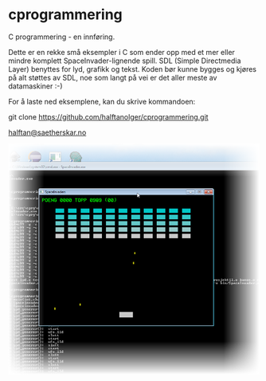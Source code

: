 ﻿# cprogrammering
C programmering - en innføring.

Dette er en rekke små eksempler i C som ender opp med et mer eller mindre
komplett SpaceInvader-lignende spill. SDL (Simple Directmedia Layer) 
benyttes for lyd, grafikk og tekst. Koden bør kunne bygges og kjøres på alt 
støttes av SDL, noe som langt på vei er det aller meste av datamaskiner :-)

For å laste ned eksemplene, kan du skrive kommandoen:

git clone https://github.com/halftanolger/cprogrammering.git

halftan@saetherskar.no


![Alt text](spaceinvader.png?raw=true "Resultatet - SpaceInvader Light")